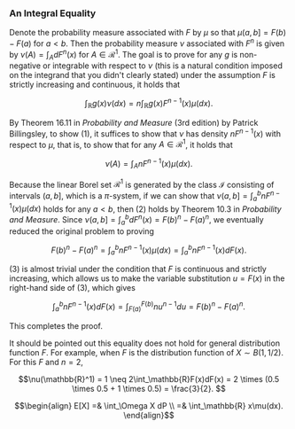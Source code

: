 ### An Integral Equality
Denote the probability measure associated with $F$ by $\mu$ so that $\mu(a, b] = F(b) - F(a)$ for $a < b$. Then the probability measure $\nu$ associated with $F^n$ is given by $\nu(A) = \int_A dF^n(x)$ for $A \in \mathscr{R}^1$.  The goal is to prove for any $g$ is non-negative or integrable with respect to $\nu$ (this is a natural condition imposed on the integrand that you didn't clearly stated) under the assumption $F$ is strictly increasing and continuous, it holds that
```math
\int_\mathbb{R}g(x)\nu(dx) = n\int_\mathbb{R}g(x)F^{n - 1}(x)\mu(dx). \tag{1}
```

By Theorem 16.11 in *Probability and Measure* (3rd edition) by Patrick Billingsley, to show $(1)$, it suffices to show that $\nu$ has density $nF^{n - 1}(x)$ with respect to $\mu$, that is, to show that for any $A \in \mathscr{R}^1$, it holds that 
```math
\nu(A) = \int_AnF^{n - 1}(x)\mu(dx). \tag{2}
```

Because the linear Borel set $\mathscr{R}^1$ is generated by the class $\mathscr{I}$ consisting of intervals $(a, b]$, which is a $\pi$-system, if we can show that $\nu(a, b] = \int_a^bnF^{n - 1}(x)\mu(dx)$ holds for any $a < b$, then $(2)$ holds by Theorem 10.3 in *Probability and Measure*. Since $\nu(a, b] = \int_a^b dF^n(x) = F(b)^n - F(a)^n$, we eventually reduced the original problem to proving 
```math
F(b)^n - F(a)^n = \int_a^b nF^{n - 1}(x)\mu(dx) = \int_a^bnF^{n - 1}(x)dF(x). \tag{3}
```
$(3)$ is almost trivial under the condition that $F$ is continuous and strictly increasing, which allows us to make the variable substitution $u = F(x)$ in the right-hand side of $(3)$, which gives
```math
\int_a^b nF^{n - 1}(x)dF(x) = \int_{F(a)}^{F(b)}nu^{n - 1}du = F(b)^n - F(a)^n.  
```

This completes the proof.  

It should be pointed out this equality does not hold for general distribution function $F$.  For example, when $F$ is the distribution function of $X \sim B(1, 1/2)$. For this $F$ and $n = 2$, 
```math
\nu(\mathbb{R}^1) = 1 \neq 2\int_\mathbb{R}F(x)dF(x) = 2 \times (0.5 \times 0.5 +  1 \times 0.5) = \frac{3}{2}. 
```

```math
\begin{align}
E[X] =& \int_\Omega X dP \\
     =& \int_\mathbb{R} x\mu(dx). 
\end{align}
```
